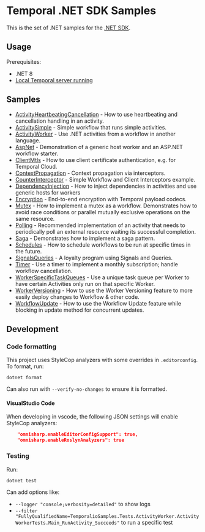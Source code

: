 # Temporal .NET SDK Samples

This is the set of .NET samples for the [.NET SDK](https://github.com/temporalio/sdk-dotnet).

## Usage

Prerequisites:

* .NET 8
* [Local Temporal server running](https://docs.temporal.io/application-development/foundations#run-a-development-cluster)

## Samples

<!-- Keep this list in alphabetical order -->
* [ActivityHeartbeatingCancellation](src/ActivityHeartbeatingCancellation) - How to use heartbeating and cancellation handling in an activity.
* [ActivitySimple](src/ActivitySimple) - Simple workflow that runs simple activities.
* [ActivityWorker](src/ActivityWorker) - Use .NET activities from a workflow in another language.
* [AspNet](src/AspNet) - Demonstration of a generic host worker and an ASP.NET workflow starter.
* [ClientMtls](src/ClientMtls) - How to use client certificate authentication, e.g. for Temporal Cloud.
* [ContextPropagation](src/ContextPropagation) - Context propagation via interceptors.
* [CounterInterceptor](src/CounterInterceptor/) - Simple Workflow and Client Interceptors example.
* [DependencyInjection](src/DependencyInjection) - How to inject dependencies in activities and use generic hosts for workers
* [Encryption](src/Encryption) - End-to-end encryption with Temporal payload codecs.
* [Mutex](src/Mutex) - How to implement a mutex as a workflow. Demonstrates how to avoid race conditions or parallel mutually exclusive operations on the same resource.
* [Polling](src/Polling) - Recommended implementation of an activity that needs to periodically poll an external resource waiting its successful completion.
* [Saga](src/Saga) - Demonstrates how to implement a saga pattern.
* [Schedules](src/Schedules) - How to schedule workflows to be run at specific times in the future.
* [SignalsQueries](src/SignalsQueries) - A loyalty program using Signals and Queries.
* [Timer](src/Timer) - Use a timer to implement a monthly subscription; handle workflow cancellation.
* [WorkerSpecificTaskQueues](src/WorkerSpecificTaskQueues) - Use a unique task queue per Worker to have certain Activities only run on that specific Worker.
* [WorkerVersioning](src/WorkerVersioning) - How to use the Worker Versioning feature to more easily deploy changes to Workflow & other code.
* [WorkflowUpdate](src/WorkflowUpdate) - How to use the Workflow Update feature while blocking in update method for concurrent updates.

## Development

### Code formatting

This project uses StyleCop analyzers with some overrides in `.editorconfig`. To format, run:

    dotnet format

Can also run with `--verify-no-changes` to ensure it is formatted.

#### VisualStudio Code

When developing in vscode, the following JSON settings will enable StyleCop analyzers:

```json
    "omnisharp.enableEditorConfigSupport": true,
    "omnisharp.enableRoslynAnalyzers": true
```

### Testing

Run:

    dotnet test

Can add options like:

* `--logger "console;verbosity=detailed"` to show logs
* `--filter "FullyQualifiedName=TemporalioSamples.Tests.ActivityWorker.ActivityWorkerTests.Main_RunActivity_Succeeds"`
  to run a specific test